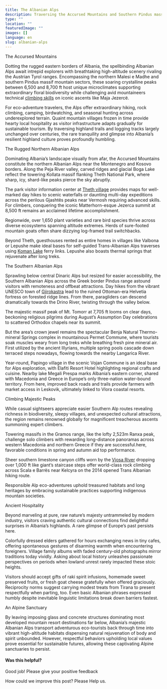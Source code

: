 ```yaml
---
title: The Albanian Alps
description: Traversing the Accursed Mountains and Southern Pindus massifs rewards daring eco-tourists with extraordinary hiking, rock climbing, villages frozen in time and glimpses of Europe's past.
type: ""
location: ""
featuredImage: ""
images: []
language: en
slug: albanian-alps
---
```


The Accursed Mountains

Dotting the rugged eastern borders of Albania, the spellbinding Albanian Alps await intrepid explorers with breathtaking high-altitude scenery rivaling the Austrian Tyrol ranges. Encompassing the northern Malesi e Madhe and southern Pindus massif mountain sectors, these soaring crystalline peaks between 6,500 and 8,700 ft host unique microclimates supporting extraordinary floral biodiversity while challenging avid mountaineers technical [climbing skills](https://albaniavisit.com/activities/rock-climbing/) on iconic ascents like Maja Jezercë.

For eco-adventure travelers, the Alps offer extraordinary hiking, rock climbing, camping, birdwatching, and seasonal hunting across underexplored terrain. Quaint mountain villages frozen in time provide hearty local hospitality as visitor infrastructure adapts gradually for sustainable tourism. By traversing highland trails and logging tracks largely unchanged over centuries, the rare tranquility and glimpse into Albania’s resilient highland culture proves profoundly humbling.

The Rugged Northern Albanian Alps

Dominating Albania’s landscape visually from afar, the Accursed Mountains constitute the northern Albanian Alps near the Montenegro and Kosovo borders. Along the Peja River valley, carved ridges and glacial Boga Lake reflect the towering Kollata massif flanking Theth National Park, where sharp, icy, shard-like peaks pierce the sky abruptly.

The park visitor information center at [Theth village](https://albaniavisit.com/destinations/theth/) provides maps for well-marked day hikes to scenic waterfalls or daunting multi-day expeditions across the perilous Gjashtës peaks near Vermosh requiring advanced skills. For climbers, conquering the iconic Matterhorn-esque Jezerca summit at 8,500 ft remains an acclaimed lifetime accomplishment.

Regionwide, over 1,650 plant varieties and rare bird species thrive across diverse ecosystems spanning altitude extremes. Herds of sure-footed mountain goats often share dizzying log-framed trail switchbacks.

Beyond Theth, guesthouses rented as entire homes in villages like Valbona or Lepushe make ideal bases for self-guided Trans-Albanian Alps traverses using [Koman Lake](https://albaniavisit.com/attractions/komani-lake/) ferry links. Lepushe also boasts thermal springs that rejuvenate after long treks.

The Southern Albanian Alps

Sprawling below central Dinaric Alps but resized for easier accessibility, the Southern Albanian Alps across the Greek border Pindus range astound visitors with remoteness and offbeat attractions. Day hikes from the vibrant UNESCO town of [Gjirokastra](https://albaniavisit.com/destinations/gjirokaster/) lead to the ruined Ottoman-era Helvetia fortress on forested ridge lines. From there, paragliders can descend dramatically towards the Drino River, twisting through the valley below.

The majestic massif peak of Mt. Tomorr at 7,705 ft looms on clear days, beckoning religious pilgrims during August’s Assumption Day celebrations to scattered Orthodox chapels near its summit.

But the area’s crown jewel remains the spectacular Benja Natural Thermo-mineral Springs complex in mountainous Permet Commune, where tourists soak muscles weary from long treks while breathing fresh pine mineral air. First utilized by the ancient Illyrians, multiple spring pools cascade down terraced steps nowadays, flowing towards the nearby Langarica River.

Year-round, Papingo village in the scenic Vojan Commune is an ideal base for Alps exploration, with Elafiti Resort Hotel highlighting regional crafts and cuisine. Nearby lake Megali Prespa marks Albania’s eastern corner, shared with Macedonia and Greece in Europe’s only three-nation water-bound territory. From here, improved back roads and trails provide farmers with market access in Leskovik, ultimately linked to Vlora coastal resorts.

Climbing Majestic Peaks

While casual sightseers appreciate easier Southern Alp routes revealing richness in biodiversity, sleepy villages, and unexpected cultural attractions, the region remains renowned globally for magnificent treacherous ascents summoning expert climbers.

Towering massifs in the Gramos range, like the lofty 2,523m Ranxa peak, challenge solo climbers with rewarding long-distance panoramas across western Macedonia and northern Greece if they are successful.here, favorable conditions in spring and autumn aid top performance.

Sheer southern limestone canyon cliffs worn by the [Vjosa River](https://albaniavisit.com/attractions/vjosa-river/) dropping over 1,000 ft like giant’s staircase steps offer world-class rock climbing across Scala e Barrës near Kelcyra on the 2014 opened Trans Albanian hiking route.

Responsible Alp eco-adventures uphold treasured habitats and long heritages by embracing sustainable practices supporting indigenous mountain societies.

Ancient Hospitality

Beyond marveling at pure, raw nature’s majesty untrammeled by modern industry, visitors craving authentic cultural connections find delightful surprises in Albania’s highlands. A rare glimpse of Europe’s past persists here.

Colorfully dressed elders gathered for hours exchanging news in tiny cafes, offering spontaneous gestures of disarming warmth when encountering foreigners. Village family albums with faded century-old photographs mirror traditions today vividly. Asking about local history unleashes passionate perspectives on periods when lowland unrest rarely impacted these stoic heights.

Visitors should accept gifts of raki spirit infusions, homemade sweet preserved fruits, or fresh goat cheese gratefully when offered graciously. Reciprocity norms suggest carrying modest treats from Tirana to present respectfully when parting, too. Even basic Albanian phrases expressed humbly despite inevitable linguistic limitations break down barriers fastest.

An Alpine Sanctuary

By leaving imposing glass and concrete structures dominating most developed mountain resort destinations far below, Albania’s majestic Albanian Alps transport adventurous eco-tourists back through time into vibrant high-altitude habitats dispensing natural rejuvenation of body and spirit unbounded. However, respectful behaviors upholding local values prove essential for sustainable futures, allowing these captivating Alpine sanctuaries to persist.

#### Was this helpful?

 

Good job! Please give your positive feedback

How could we improve this post? Please Help us.